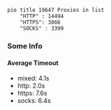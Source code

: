 
```mermaid
pie title 19647 Proxies in list
    "HTTP" : 14494
    "HTTPS": 3866
    "SOCKS" : 3399
```

### Some Info
#### Average Timeout

- mixed: 4.1s
- http: 2.0s
- https: 7.6s
- socks: 6.4s